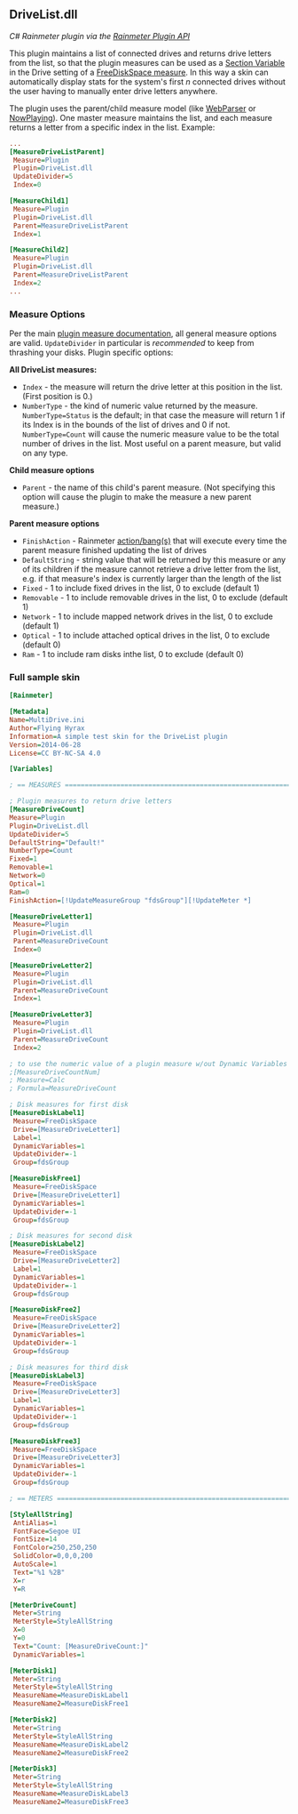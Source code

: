 ## DriveList.dll #
*C# Rainmeter plugin via the [Rainmeter Plugin API][api-link]*

This plugin maintains a list of connected drives and returns drive letters from the list, so that the plugin measures can be used as a [Section Variable][sectionvar-link] in the Drive setting of a [FreeDiskSpace measure][freediskspace-link].  In this way a skin can automatically display stats for the system's first *n* connected drives without the user having to manually enter drive letters anywhere.

The plugin uses the parent/child measure model (like [WebParser][webparser-link] or [NowPlaying][nowplaying-link]).  One master measure maintains the list, and each measure returns a letter from a specific index in the list.  Example:
```INI
...
[MeasureDriveListParent]
 Measure=Plugin
 Plugin=DriveList.dll
 UpdateDivider=5
 Index=0

[MeasureChild1]
 Measure=Plugin
 Plugin=DriveList.dll
 Parent=MeasureDriveListParent
 Index=1

[MeasureChild2]
 Measure=Plugin
 Plugin=DriveList.dll
 Parent=MeasureDriveListParent
 Index=2
...
```

### Measure Options #
Per the main [plugin measure documentation][plugindoc-link], all general measure options are valid.  `UpdateDivider` in particular is *recommended* to keep from thrashing your disks.  Plugin specific options:

**All DriveList measures:**

+ `Index` - the measure will return the drive letter at this position in the list.  (First position is 0.)
+ `NumberType` - the kind of numeric value returned by the measure.  `NumberType=Status` is the default; in that case the measure will return 1 if its Index is in the bounds of the list of drives and 0 if not.  `NumberType=Count` will cause the numeric measure value to be the total number of drives in the list.  Most useful on a parent measure, but valid on any type.

**Child measure options**

+ `Parent` - the name of this child's parent measure.  (Not specifying this option will cause the plugin to make the measure a new parent measure.)

**Parent measure options**

+ `FinishAction` - Rainmeter [action/bang(s)][bangdoc-link] that will execute every time the parent measure finished updating the list of drives
+ `DefaultString` - string value that will be returned by this measure or any of its children if the measure cannot retrieve a drive letter from the list, e.g. if that measure's index is currently larger than the length of the list
+ `Fixed` - 1 to include fixed drives in the list, 0 to exclude (default 1)
+ `Removable` - 1 to include removable drives in the list, 0 to exclude (default 1)
+ `Network` - 1 to include mapped network drives in the list, 0 to exclude (default 1)
+ `Optical` - 1 to include attached optical drives in the list, 0 to exclude (default 0)
+ `Ram` - 1 to include ram disks inthe list, 0 to exclude (default 0)

### Full sample skin #
```INI
[Rainmeter]

[Metadata]
Name=MultiDrive.ini
Author=Flying Hyrax
Information=A simple test skin for the DriveList plugin
Version=2014-06-28
License=CC BY-NC-SA 4.0

[Variables]

; == MEASURES ==========================================================

; Plugin measures to return drive letters
[MeasureDriveCount]
Measure=Plugin
Plugin=DriveList.dll
UpdateDivider=5
DefaultString="Default!"
NumberType=Count
Fixed=1
Removable=1
Network=0
Optical=1
Ram=0
FinishAction=[!UpdateMeasureGroup "fdsGroup"][!UpdateMeter *]

[MeasureDriveLetter1]
 Measure=Plugin
 Plugin=DriveList.dll
 Parent=MeasureDriveCount
 Index=0

[MeasureDriveLetter2]
 Measure=Plugin
 Plugin=DriveList.dll
 Parent=MeasureDriveCount
 Index=1

[MeasureDriveLetter3]
 Measure=Plugin
 Plugin=DriveList.dll
 Parent=MeasureDriveCount
 Index=2

; to use the numeric value of a plugin measure w/out Dynamic Variables
;[MeasureDriveCountNum]
; Measure=Calc
; Formula=MeasureDriveCount

; Disk measures for first disk
[MeasureDiskLabel1]
 Measure=FreeDiskSpace
 Drive=[MeasureDriveLetter1]
 Label=1
 DynamicVariables=1
 UpdateDivider=-1
 Group=fdsGroup

[MeasureDiskFree1]
 Measure=FreeDiskSpace
 Drive=[MeasureDriveLetter1]
 DynamicVariables=1
 UpdateDivider=-1
 Group=fdsGroup

; Disk measures for second disk
[MeasureDiskLabel2]
 Measure=FreeDiskSpace
 Drive=[MeasureDriveLetter2]
 Label=1
 DynamicVariables=1
 UpdateDivider=-1
 Group=fdsGroup

[MeasureDiskFree2]
 Measure=FreeDiskSpace
 Drive=[MeasureDriveLetter2]
 DynamicVariables=1
 UpdateDivider=-1
 Group=fdsGroup

; Disk measures for third disk
[MeasureDiskLabel3]
 Measure=FreeDiskSpace
 Drive=[MeasureDriveLetter3]
 Label=1
 DynamicVariables=1
 UpdateDivider=-1
 Group=fdsGroup

[MeasureDiskFree3]
 Measure=FreeDiskSpace
 Drive=[MeasureDriveLetter3]
 DynamicVariables=1
 UpdateDivider=-1
 Group=fdsGroup

; == METERS ============================================================

[StyleAllString]
 AntiAlias=1
 FontFace=Segoe UI
 FontSize=14
 FontColor=250,250,250
 SolidColor=0,0,0,200
 AutoScale=1
 Text="%1 %2B"
 X=r
 Y=R

[MeterDriveCount]
 Meter=String
 MeterStyle=StyleAllString
 X=0
 Y=0
 Text="Count: [MeasureDriveCount:]"
 DynamicVariables=1

[MeterDisk1]
 Meter=String
 MeterStyle=StyleAllString
 MeasureName=MeasureDiskLabel1
 MeasureName2=MeasureDiskFree1

[MeterDisk2]
 Meter=String
 MeterStyle=StyleAllString
 MeasureName=MeasureDiskLabel2
 MeasureName2=MeasureDiskFree2

[MeterDisk3]
 Meter=String
 MeterStyle=StyleAllString
 MeasureName=MeasureDiskLabel3
 MeasureName2=MeasureDiskFree3

```

[sectionvar-link]: http://docs.rainmeter.net/manual/variables/section-variables
[freediskspace-link]: http://docs.rainmeter.net/manual/measures/freediskspace
[api-link]: https://github.com/rainmeter/rainmeter-plugin-sdk
[webparser-link]: http://docs.rainmeter.net/manual/plugins/webparser
[nowplaying-link]: http://docs.rainmeter.net/manual/plugins/nowplaying
[plugindoc-link]: http://docs.rainmeter.net/manual/measures/plugin
[bangdoc-link]: http://docs.rainmeter.net/manual/bangs
